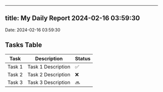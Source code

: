 
---
title: My Daily Report 2024-02-16 03:59:30
---

Date: 2024-02-16 03:59:30

## Tasks Table

| Task | Description | Status |
|------|-------------|--------|
| Task 1 | Task 1 Description | ✅ |
| Task 2 | Task 2 Description | ❌ |
| Task 3 | Task 3 Description | 🔜 |
